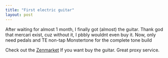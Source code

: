 ```yaml
---
title: "First electric guitar"
layout: post
---
```


After waiting for almost 1 month, I finally got (almost) the guitar. Thank god that mercari exist, cuz without it, I pbbly wouldnt even buy it. Now, only need pedals and TE non-tap Monstertone for the complete tone build

Check out the [Zenmarket][zenmarket] If you want buy the guitar. Great proxy service.

[zenmarket]: https://zenmarket.jp
[jekyll-gh]:   https://github.com/jekyll/jekyll
[jekyll-talk]: https://talk.jekyllrb.com/
